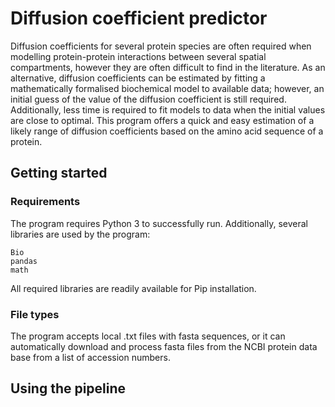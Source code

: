 # Diffusion coefficient predictor

Diffusion coefficients for several protein species are often required when modelling protein-protein interactions between several spatial compartments, however they are often difficult to find in the literature. As an alternative, diffusion coefficients can be estimated by fitting a mathematically formalised biochemical model to available data; however, an initial guess of the value of the diffusion coefficient is still required. Additionally, less time is required to fit models to data when the initial values are close to optimal. This program offers a quick and easy estimation of a likely range of diffusion coefficients based on the amino acid sequence of a protein.

## Getting started



### Requirements

The program requires Python 3 to successfully run. Additionally, several libraries are used by the program:

```
Bio
pandas
math
```
All required libraries are readily available for Pip installation.



### File types

The program accepts local .txt files with fasta sequences, or it can automatically download and process fasta files from the NCBI protein data base from a list of accession numbers.



## Using the pipeline

